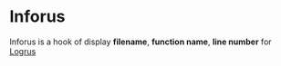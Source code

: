 # Inforus

Inforus is a hook of display **filename**, **function name**, **line number** for [Logrus](https://github.com/Sirupsen/logrus)
